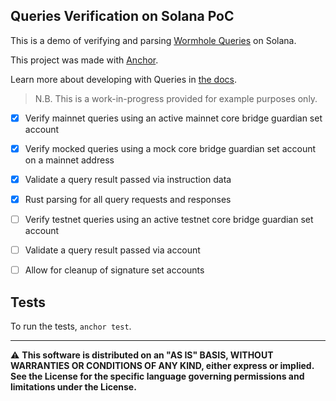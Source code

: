 ## Queries Verification on Solana PoC

This is a demo of verifying and parsing [Wormhole Queries](https://wormhole.com/queries/) on Solana.

This project was made with [Anchor](https://www.anchor-lang.com/).

Learn more about developing with Queries in [the docs](https://docs.wormhole.com/wormhole/queries/getting-started).

> N.B. This is a work-in-progress provided for example purposes only.

- [x] Verify mainnet queries using an active mainnet core bridge guardian set account
- [x] Verify mocked queries using a mock core bridge guardian set account on a mainnet address
- [x] Validate a query result passed via instruction data
- [x] Rust parsing for all query requests and responses

- [ ] Verify testnet queries using an active testnet core bridge guardian set account
- [ ] Validate a query result passed via account
- [ ] Allow for cleanup of signature set accounts

## Tests

To run the tests, `anchor test`.

---

⚠ **This software is distributed on an "AS IS" BASIS, WITHOUT WARRANTIES OR CONDITIONS OF ANY KIND, either express or
implied. See the License for the specific language governing permissions and limitations under the License.**
